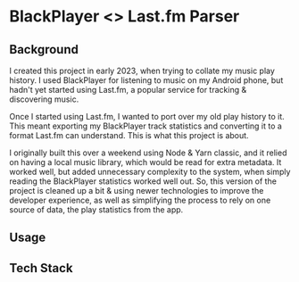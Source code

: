# BlackPlayer <> Last.fm Parser

## Background

I created this project in early 2023, when trying to collate my music play history. I used BlackPlayer for listening to music on my Android phone, but hadn't yet started using Last.fm, a popular service for tracking & discovering music.

Once I started using Last.fm, I wanted to port over my old play history to it. This meant exporting my BlackPlayer track statistics and converting it to a format Last.fm can understand. This is what this project is about.

I originally built this over a weekend using Node & Yarn classic, and it relied on having a local music library, which would be read for extra metadata. It worked well, but added unnecessary complexity to the system, when simply reading the BlackPlayer statistics worked well out. So, this version of the project is cleaned up a bit & using newer technologies to improve the developer experience, as well as simplifying the process to rely on one source of data, the play statistics from the app.

## Usage

## Tech Stack
